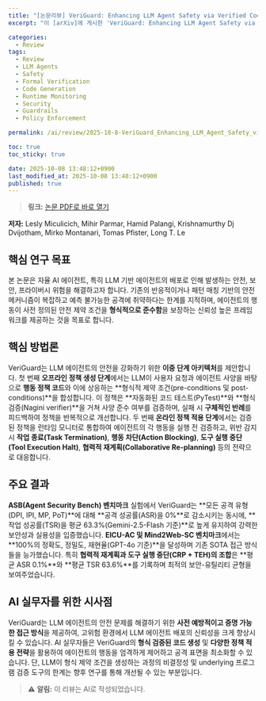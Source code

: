 ```yaml
---
title: "[논문리뷰] VeriGuard: Enhancing LLM Agent Safety via Verified Code Generation"
excerpt: "이 [arXiv]에 게시한 'VeriGuard: Enhancing LLM Agent Safety via Verified Code Generation' 논문에 대한 자세한 리뷰입니다."

categories:
  - Review
tags:
  - Review
  - LLM Agents
  - Safety
  - Formal Verification
  - Code Generation
  - Runtime Monitoring
  - Security
  - Guardrails
  - Policy Enforcement

permalink: /ai/review/2025-10-8-VeriGuard_Enhancing_LLM_Agent_Safety_via_Verified_Code_Generation/

toc: true
toc_sticky: true

date: 2025-10-08 13:48:12+0900
last_modified_at: 2025-10-08 13:48:12+0900
published: true
---
```

> **링크:** [논문 PDF로 바로 열기](https://arxiv.org/abs/2510.05156)

**저자:** Lesly Miculicich, Mihir Parmar, Hamid Palangi, Krishnamurthy Dj Dvijotham, Mirko Montanari, Tomas Pfister, Long T. Le



## 핵심 연구 목표
본 논문은 자율 AI 에이전트, 특히 LLM 기반 에이전트의 배포로 인해 발생하는 안전, 보안, 프라이버시 위험을 해결하고자 합니다. 기존의 반응적이거나 패턴 매칭 기반의 안전 메커니즘이 복잡하고 예측 불가능한 공격에 취약하다는 한계를 지적하며, 에이전트의 행동이 사전 정의된 안전 제약 조건을 **형식적으로 준수함**을 보장하는 신뢰성 높은 프레임워크를 제공하는 것을 목표로 합니다.

## 핵심 방법론
VeriGuard는 LLM 에이전트의 안전을 강화하기 위한 **이중 단계 아키텍처**를 제안합니다. 첫 번째 **오프라인 정책 생성 단계**에서는 LLM이 사용자 요청과 에이전트 사양을 바탕으로 **행동 정책 코드**와 이에 상응하는 **형식적 제약 조건(pre-conditions 및 post-conditions)**을 합성합니다. 이 정책은 **자동화된 코드 테스트(PyTest)**와 **형식 검증(Nagini verifier)**을 거쳐 사양 준수 여부를 검증하며, 실패 시 **구체적인 반례**를 피드백하여 정책을 반복적으로 개선합니다. 두 번째 **온라인 정책 적용 단계**에서는 검증된 정책을 런타임 모니터로 통합하여 에이전트의 각 행동을 실행 전 검증하고, 위반 감지 시 **작업 종료(Task Termination)**, **행동 차단(Action Blocking)**, **도구 실행 중단(Tool Execution Halt)**, **협력적 재계획(Collaborative Re-planning)** 등의 전략으로 대응합니다.

## 주요 결과
**ASB(Agent Security Bench) 벤치마크** 실험에서 VeriGuard는 **모든 공격 유형(DPI, IPI, MP, PoT)**에 대해 **공격 성공률(ASR)을 0%**로 감소시키는 동시에, **작업 성공률(TSR)을 평균 63.3%(Gemini-2.5-Flash 기준)**로 높게 유지하여 강력한 보안성과 실용성을 입증했습니다. **EICU-AC 및 Mind2Web-SC 벤치마크**에서는 **100%의 정확도, 정밀도, 재현율(GPT-4o 기준)**을 달성하며 기존 SOTA 접근 방식들을 능가했습니다. 특히 **협력적 재계획과 도구 실행 중단(CRP + TEH)의 조합**은 **평균 ASR 0.1%**와 **평균 TSR 63.6%**를 기록하며 최적의 보안-유틸리티 균형을 보여주었습니다.

## AI 실무자를 위한 시사점
VeriGuard는 LLM 에이전트의 안전 문제를 해결하기 위한 **사전 예방적이고 증명 가능한 접근 방식**을 제공하여, 고위험 환경에서 LLM 에이전트 배포의 신뢰성을 크게 향상시킬 수 있습니다. AI 실무자들은 VeriGuard의 **형식 검증된 코드 생성** 및 **다양한 정책 적용 전략**을 활용하여 에이전트의 행동을 엄격하게 제어하고 공격 표면을 최소화할 수 있습니다. 단, LLM이 형식 제약 조건을 생성하는 과정의 비결정성 및 underlying 프로그램 검증 도구의 한계는 향후 연구를 통해 개선될 수 있는 부분입니다.

> ⚠️ **알림:** 이 리뷰는 AI로 작성되었습니다.